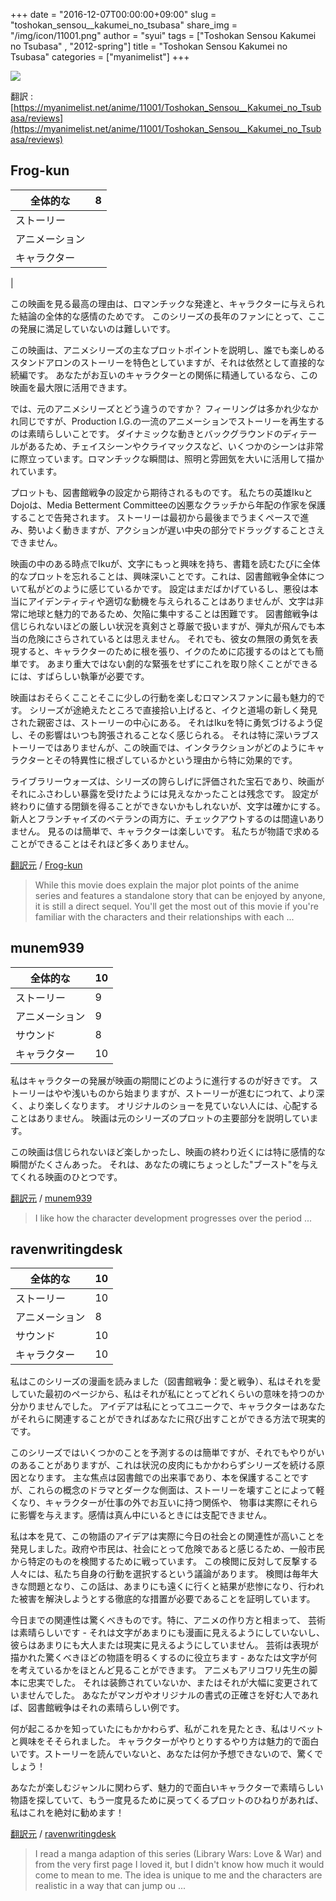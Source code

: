 +++
date = "2016-12-07T00:00:00+09:00"
slug = "toshokan_sensou__kakumei_no_tsubasa"
share_img = "/img/icon/11001.png"
author = "syui"
tags = ["Toshokan Sensou Kakumei no Tsubasa" , "2012-spring"]
title = "Toshokan Sensou Kakumei no Tsubasa"
categories = ["myanimelist"]
+++

![](https://myanimelist.cdn-dena.com/images/anime/9/39273.jpg)


<!--more-->

翻訳 : [https://myanimelist.net/anime/11001/Toshokan_Sensou__Kakumei_no_Tsubasa/reviews](https://myanimelist.net/anime/11001/Toshokan_Sensou__Kakumei_no_Tsubasa/reviews)


## Frog-kun



全体的な|  8
--- | ---
ストーリー|
アニメーション|
キャラクター|
|

この映画を見る最高の理由は、ロマンチックな発達と、キャラクターに与えられた結論の全体的な感情のためです。 このシリーズの長年のファンにとって、ここの発展に満足していないのは難しいです。

この映画は、アニメシリーズの主なプロットポイントを説明し、誰でも楽しめるスタンドアロンのストーリーを特色としていますが、それは依然として直接的な続編です。 あなたがお互いのキャラクターとの関係に精通しているなら、この映画を最大限に活用できます。

では、元のアニメシリーズとどう違うのですか？ フィーリングは多かれ少なかれ同じですが、Production I.G.の一流のアニメーションでストーリーを再生するのは素晴らしいことです。 ダイナミックな動きとバックグラウンドのディテールがあるため、チェイスシーンやクライマックスなど、いくつかのシーンは非常に際立っています。ロマンチックな瞬間は、照明と雰囲気を大いに活用して描かれています。

プロットも、図書館戦争の設定から期待されるものです。 私たちの英雄IkuとDojoは、Media Betterment Committeeの凶悪なクラッチから年配の作家を保護することで告発されます。 ストーリーは最初から最後までうまくペースで進み、勢いよく動きますが、アクションが遅い中央の部分でドラッグすることさえできません。

映画の中のある時点でIkuが、文字にもっと興味を持ち、書籍を読むたびに全体的なプロットを忘れることは、興味深いことです。これは、図書館戦争全体について私がどのように感じているかです。 設定はまだばかげているし、悪役は本当にアイデンティティや適切な動機を与えられることはありませんが、文字は非常に地球と魅力的であるため、欠陥に集中することは困難です。 図書館戦争は信じられないほどの厳しい状況を真剣さと尊厳で扱いますが、弾丸が飛んでも本当の危険にさらされているとは思えません。 それでも、彼女の無限の勇気を表現すると、キャラクターのために根を張り、イクのために応援するのはとても簡単です。 あまり重大ではない劇的な緊張をせずにこれを取り除くことができるには、すばらしい執筆が必要です。

映画はおそらくこことそこに少しの行動を楽しむロマンスファンに最も魅力的です。 シリーズが途絶えたところで直接拾い上げると、イクと道場の新しく発見された親密さは、ストーリーの中心にある。 それはIkuを特に勇気づけるよう促し、その影響はいつも誇張されることなく感じられる。 それは特に深いラブストーリーではありませんが、この映画では、インタラクションがどのようにキャラクターとその特異性に根ざしているかという理由から特に効果的です。

ライブラリーウォーズは、シリーズの誇らしげに評価された宝石であり、映画がそれにふさわしい暴露を受けたようには見えなかったことは残念です。 設定が終わりに値する閉鎖を得ることができないかもしれないが、文字は確かにする。 新人とフランチャイズのベテランの両方に、チェックアウトするのは間違いありません。 見るのは簡単で、キャラクターは楽しいです。 私たちが物語で求めることができることはそれほど多くありません。

[翻訳元](https://myanimelist.net/reviews.php?id=87209) / [Frog-kun](https://myanimelist.net/profile/Frog-kun/reviews)


>   While this movie does explain the major plot points of the anime series and features a standalone story that can be enjoyed by anyone, it is still a direct sequel. You'll get the most out of this movie if you're familiar with the characters and their relationships with each  ...

## munem939



全体的な|  10
--- | ---
ストーリー|  9
アニメーション|  9
サウンド|  8
キャラクター|  10

私はキャラクターの発展が映画の期間にどのように進行するのが好きです。 ストーリーはやや浅いものから始まりますが、ストーリーが進むにつれて、より深く、より楽しくなります。 オリジナルのショーを見ていない人には、心配することはありません。 映画は元のシリーズのプロットの主要部分を説明しています。

この映画は信じられないほど楽しかったし、映画の終わり近くには特に感情的な瞬間がたくさんあった。 それは、あなたの魂にちょっとした"ブースト"を与えてくれる映画のひとつです。

[翻訳元](https://myanimelist.net/reviews.php?id=87129) / [munem939](https://myanimelist.net/profile/munem939/reviews)


> I like how the character development progresses over the period ...

## ravenwritingdesk



全体的な|  10
--- | ---
ストーリー|  10
アニメーション|  8
サウンド|  10
キャラクター|  10

私はこのシリーズの漫画を読みました（図書館戦争：愛と戦争）、私はそれを愛していた最初のページから、私はそれが私にとってどれくらいの意味を持つのか分かりませんでした。 アイデアは私にとってユニークで、キャラクターはあなたがそれらに関連することができればあなたに飛び出すことができる方法で現実的です。

このシリーズではいくつかのことを予測するのは簡単ですが、それでもやりがいのあることがありますが、これは状況の皮肉にもかかわらずシリーズを続ける原因となります。 主な焦点は図書館での出来事であり、本を保護することですが、これらの概念のドラマとダークな側面は、ストーリーを壊すことによって軽くなり、キャラクターが仕事の外でお互いに持つ関係や、 物事は実際にそれらに影響を与えます。感情は真ん中にいるときには支配できません。

私は本を​​見て、この物語のアイデアは実際に今日の社会との関連性が高いことを発見しました。政府や市民は、社会にとって危険であると感じるため、一般市民から特定のものを検閲するために戦っています。 この検閲に反対して反撃する人々には、私たち自身の行動を選択するという議論があります。 検閲は毎年大きな問題となり、この話は、あまりにも遠くに行くと結果が悲惨になり、行われた被害を解決しようとする徹底的な措置が必要であることを証明しています。

今日までの関連性は驚くべきものです。特に、アニメの作り方と相まって、 芸術は素晴らしいです - それは文字があまりにも漫画に見えるようにしていないし、彼らはあまりにも大人または現実に見えるようにしていません。 芸術は表現が描かれた驚くべきほどの物語を明るくするのに役立ちます - あなたは文字が何を考えているかをほとんど見ることができます。 アニメもアリコワリ先生の脚本に忠実でした。 それは装飾されていないか、またはそれが大幅に変更されていませんでした。 あなたがマンガやオリジナルの書式の正確さを好む人であれば、図書館戦争はそれの素晴らしい例です。

何が起こるかを知っていたにもかかわらず、私がこれを見たとき、私はリベットと興味をそそられました。 キャラクターがやりとりするやり方は魅力的で面白いです。ストーリーを読んでいないと、あなたは何か予想できないので、驚くでしょう！

あなたが楽しむジャンルに関わらず、魅力的で面白いキャラクターで素晴らしい物語を探していて、もう一度見るために戻ってくるプロットのひねりがあれば、私はこれを絶対に勧めます！

[翻訳元](https://myanimelist.net/reviews.php?id=144651) / [ravenwritingdesk](https://myanimelist.net/profile/ravenwritingdesk/reviews)


> I read a manga adaption of this series (Library Wars: Love &amp; War) and from the very first page I loved it, but I didn't know how much it would come to mean to me. The idea is unique to me and the characters are realistic in a way that can jump ou ...
